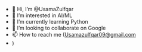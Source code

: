 - 👋 Hi, I’m @UsamaZulfqar
- 👀 I’m interested in AI/ML
- 🌱 I’m currently learning Python
- 💞️ I’m looking to collaborate on Google  
- 📫 How to reach me (Usamazulfqar09@gmail.com
- )

<!---
UsamaZulfqar/UsamaZulfqar is a ✨ special ✨ repository because its `README.md` (this file) appears on your GitHub profile.
You can click the Preview link to take a look at your changes.
--->
